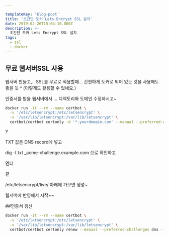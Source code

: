 ```yaml
---

templateKey: 'blog-post'
title: '초간단 도커 Lets Encrypt SSL 설치'
date: 2019-02-26T15:04:10.000Z
description: >-
  초간단 도커 Lets Encrypt SSL 설치
tags:
  - ssl
  - docker
---
```


## 무료 웹서버SSL 사용

웹서버 만들고,.. SSL를 무료로 적용할때... 
간편하게 도커로 되어 있는 것을 사용해도 좋을 듯 ^ (이렇게도 활용할 수 있네요.)

인증서를 받을 웹서버에서 ... 디렉토리와 도메인 수정하시고~

```bash
docker run -it --rm --name certbot \
  -v '/etc/letsencrypt:/etc/letsencrypt' \
  -v '/var/lib/letsencrypt:/var/lib/letsencrypt' \
  certbot/certbot certonly -d '*.yourdomain.com' --manual --preferred-challenges dns --server https://acme-v02.api.letsencrypt.org/directory
```

Y

TXT 값은 DNS record에 넣고

dig -t txt _acme-challenge.example.com
으로 확인하고

엔터

끝

/etc/letsencrypt/live/ 아래에 가보면 생성~


웹서버에 반영해서 시작~~

##인증서 갱신

```bash
docker run -it --rm --name certbot \
  -v '/etc/letsencrypt:/etc/letsencrypt' \
  -v '/var/lib/letsencrypt:/var/lib/letsencrypt' \
  certbot/certbot certonly renew --manual --preferred-challenges dns --server https://acme-v02.api.letsencrypt.org/directory
```
